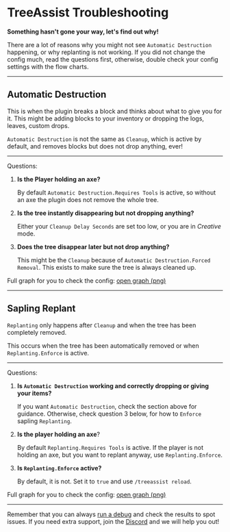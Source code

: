 # TreeAssist Troubleshooting

**Something hasn't gone your way, let's find out why!**

There are a lot of reasons why you might not see ```Automatic Destruction``` happening, or why replanting is not working. If you did not change the config much, read the questions first, otherwise, double check your config settings with the flow charts.

***

## Automatic Destruction

This is when the plugin breaks a block and thinks about what to give you for it.
This might be adding blocks to your inventory or dropping the logs, leaves, custom drops.

```Automatic Destruction``` is not the same as ```Cleanup```, which is active by default,
and removes blocks but does not drop anything, ever!

***

Questions:

1) **Is the Player holding an axe?**

   By default ```Automatic Destruction.Requires Tools``` is active, so without an axe the plugin does not remove the whole tree.


2) **Is the tree instantly disappearing but not dropping anything?**

   Either your ```Cleanup Delay Seconds``` are set too low, or you are in *Creative* mode.


3) **Does the tree disappear later but not drop anything?**
   
   This might be the ```Cleanup``` because of ```Automatic Destruction.Forced Removal```.
   This exists to make sure the tree is always cleaned up.

Full graph for you to check the config: [open graph (png)](images/graph_destruction.png)

***

## Sapling Replant

```Replanting``` only happens after ```Cleanup``` and when the tree has been completely removed.

This occurs when the tree has been automatically removed or when ```Replanting.Enforce``` is active.

***

Questions:

1) **Is ```Automatic Destruction``` working and correctly dropping or giving your items?**
   
   If you want ```Automatic Destruction```, check the section above for guidance. Otherwise, check question 3 below, for how to ```Enforce``` sapling ```Replanting```. 
   

2) **Is the player holding an axe**?
   
   By default ```Replanting.Requires Tools``` is active. If the player is not holding an axe, but you want to replant anyway, use ```Replanting.Enforce```.
   

3) **Is ```Replanting.Enforce``` active?**
   
   By default, it is not. Set it to ```true``` and use ```/treeassist reload```.

Full graph for you to check the config: [open graph (png)](images/graph_replanting.png)

***

Remember that you can always [run a debug](debug.md) and check the results to spot issues. If you need extra support, join the [Discord](https://discord.gg/kZzmAqzQ9j) and we will help you out!
